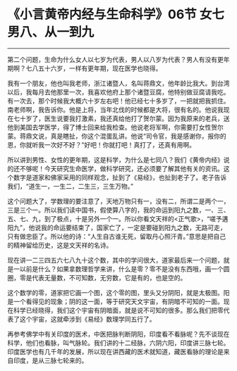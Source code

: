 # 《小言黄帝内经与生命科学》06节 女七男八、从一到九

------

第二个问题，生命为什么女人以七岁为代表，男人以八岁为代表？男人有没有更年期啊？七八五十六岁，一样有更年期，现在医学也晓得。

我有一个朋友，他也叫我老师，浙江诸暨人，名叫蒋鼎文，他年龄比我大。到台湾以后，我每月去他那里一次，我喜欢他府上那个诸暨豆腐，他特别做豆腐请我吃。有一次去，那个时候我大概六十岁左右吧！他已经七十多岁了，一把就把我抓住。南老师啊，我告诉你。他是上将，当年北伐的时候都是大将，很有名的。他说我现在七十岁了，医生说要我打激素，我还真给他打了贺尔蒙。因为我原来的老兵，送他到美国去学医学，得了博士回来给我检查。他说老将军啊，你需要打女性贺尔蒙。蒋鼎文说，真是瞎扯，你这个混蛋乱讲。他说“司令官，我是感谢你，报你的恩，你就听我一次好不好？”好吧！你就打吧！真打了，还真有用啊。

所以讲到男性、女性的更年期，这是科学，为什么是七同八？我们《黄帝内经》说的还不够呢！今天研究生命医学，做科学研究，还必须要了解其他有关的资讯。这个数字是道家和佛家采用的同样观念，扯到了《易经》，也扯到老子了。老子告诉我们，“道生一，一生二，二生三，三生万物。”

这个问题大了，学数理的要注意了，天地万物只有一，没有二，所谓二是两个一，三是三个一。所以我们读中国书，假使算八字的，我的命运到阳九之数，一、三、五、七、九，到了极点，十是另外一个一。所以你看文天祥的<正气歌>，“嗟予遘阳九”，他说我的命运要结束了，国家亡了，一定是要碰到阳九之数，无路可走，只有做忠臣了。所以他的诗：“人生自古谁无死，留取丹心照汗青。”意思是把自己的精神留给历史，这是文天祥的名诗。

现在讲一二三四五六七八九十这个数，其中的学问很大，道家最后来一个问题，就是一以前是什么？如果拿数理哲学来讲，什么是零？零不是没有东西哦，画一个圆圈，零是代表无量数，不可知数，无穷数，它是有的，也是空的。

这个数学的零，道家把它画一个图，这个零的图，里头又分阴阳，就是太极图。阳是一个看得见的现象；阴的这一面，等于研究天文宇宙，有阴暗不可知的一面。现在科学已经晓得，我们这个宇宙有阴暗面，就是说不可知的很多。那么我们把零代表了这个宇宙，这就牵涉到《易经》数理学同五行了。

再参考佛学中有关印度的医术，中医把脉判断阴阳，印度看不看脉呢？先不谈现在科学，他们也看脉，叫气脉轮。我们讲的十二经脉，六阴六阳，印度讲三脉七轮。印度医学也有几千年的发展，所以现在讲西藏的医术就知道，藏医看脉的理论是来自印度，是从三脉七轮来的。